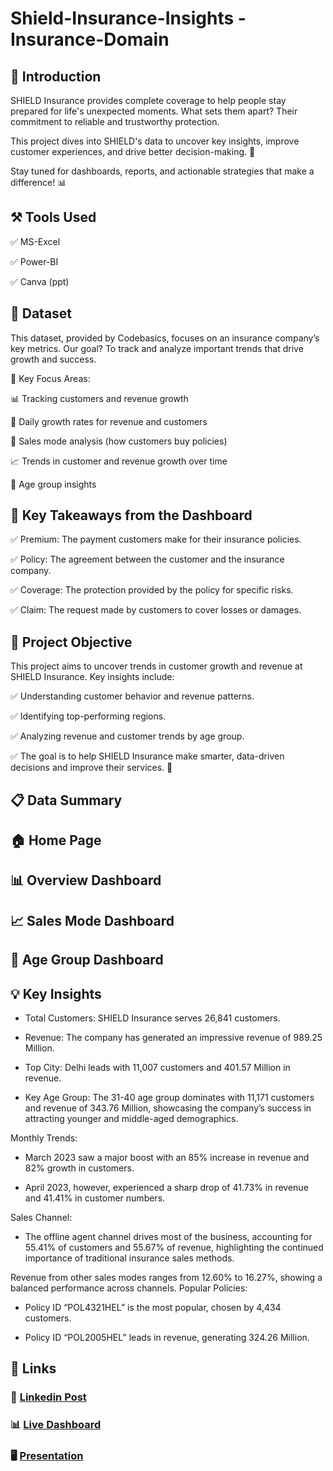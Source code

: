 # Shield-Insurance-Insights - Insurance-Domain


## 📝 Introduction

SHIELD Insurance provides complete coverage to help people stay prepared for life's unexpected moments. What sets them apart? Their commitment to reliable and trustworthy protection.

This project dives into SHIELD's data to uncover key insights, improve customer experiences, and drive better decision-making. 🚀

Stay tuned for dashboards, reports, and actionable strategies that make a difference! 📊

## ⚒️ Tools Used

✅ MS-Excel

✅ Power-BI

✅ Canva (ppt)

## 📂 Dataset

This dataset, provided by Codebasics, focuses on an insurance company’s key metrics. Our goal? To track and analyze important trends that drive growth and success.

🎯 Key Focus Areas:

📊 Tracking customers and revenue growth

🚀 Daily growth rates for revenue and customers

🛒 Sales mode analysis (how customers buy policies)

📈 Trends in customer and revenue growth over time

👥 Age group insights

## 🌟 Key Takeaways from the Dashboard

✅ Premium: The payment customers make for their insurance policies.

✅ Policy: The agreement between the customer and the insurance company.

✅ Coverage: The protection provided by the policy for specific risks.

✅ Claim: The request made by customers to cover losses or damages.

## 🎯 Project Objective

This project aims to uncover trends in customer growth and revenue at SHIELD Insurance. Key insights include:

✅ Understanding customer behavior and revenue patterns.

✅ Identifying top-performing regions.

✅ Analyzing revenue and customer trends by age group.

✅ The goal is to help SHIELD Insurance make smarter, data-driven decisions and improve their services. 🚀














## 📋 Data Summary



## 🏠 Home Page



## 📊 Overview Dashboard



## 📈 Sales Mode Dashboard



## 🔢 Age Group Dashboard



## 💡 Key Insights

- Total Customers: SHIELD Insurance serves 26,841 customers.

- Revenue: The company has generated an impressive revenue of 989.25 Million.

- Top City: Delhi leads with 11,007 customers and 401.57 Million in revenue.

- Key Age Group: The 31-40 age group dominates with 11,171 customers and revenue of 343.76 Million, showcasing the company’s success in attracting younger and middle-aged demographics.

Monthly Trends:

- March 2023 saw a major boost with an 85% increase in revenue and 82% growth in customers.
  
- April 2023, however, experienced a sharp drop of 41.73% in revenue and 41.41% in customer numbers.

Sales Channel:

- The offline agent channel drives most of the business, accounting for 55.41% of customers and 55.67% of revenue, highlighting the continued importance of traditional insurance sales methods.
  
Revenue from other sales modes ranges from 12.60% to 16.27%, showing a balanced performance across channels.
Popular Policies:

- Policy ID “POL4321HEL” is the most popular, chosen by 4,434 customers.
  
- Policy ID “POL2005HEL” leads in revenue, generating 324.26 Million.








## 📎 Links

### 💼 [Linkedin Post](https://www.linkedin.com/posts/pravesh-agarwal27_codebasicsvirtualinternship-internship-powerbi-activity-7229776306974932992-wEpe?utm_source=share&utm_medium=member_desktop)

### 📊 [Live Dashboard](https://app.powerbi.com/view?r=eyJrIjoiZDVmNGNhZmUtNGU3Yi00NjU0LWE3MTAtNGM1OTEwZjAwZmRlIiwidCI6ImRmODY3OWNkLWE4MGUtNDVkOC05OWFjLWM4M2VkN2ZmOTVhMCJ9)

### 🖥️ [Presentation](https://youtu.be/357HTVCmy7U)
